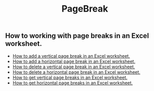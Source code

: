 ﻿---
title: PageBreak
second_title: Aspose.Cells Cloud Documen
type: docs
url: /ar/working-with-pagebreaks/
aliases: [/working-with-pagebreaks/]
keywords: Get, add, delete, and update page break in an Excel worksheet
description: Aspose.Cells Cloud REST API support getting, adding, deleting, and updating page break in an Excel worksheet. SDK support kinds of development languages. They include Android, C#, Go, Java, NodeJS, Perl, PHP, Python, Ruby, and swift
weight: 100
---
## How to working with page breaks in an Excel worksheet.

- [How to add a vertical page break in an Excel worksheet.](/cells/ar/page-breaks/add-vertical-page-break/)
- [How to add a horizontal page break in an Excel worksheet.](/cells/ar/page-breaks/add-horizontal-page-break/)
- [How to delete a vertical page break in an Excel worksheet.](/cells/ar/page-breaks/delete-vertical-page-break/)
- [How to delete a horizontal page break in an Excel worksheet.](/cells/ar/page-breaks/delete-vertical-page-break/)
- [How to get vertical page breaks in an Excel worksheet.](/cells/ar/page-breaks/get-vertical-page-breaks/)
- [How to get horizontal page breaks in an Excel worksheet.](/cells/ar/page-breaks/get-vertical-page-breaks/)
